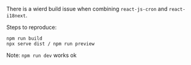 There is a wierd build issue when combining `react-js-cron` and `react-i18next`.

Steps to reproduce:

```
npm run build
npx serve dist / npm run preview
```

Note: `npm run dev` works ok
